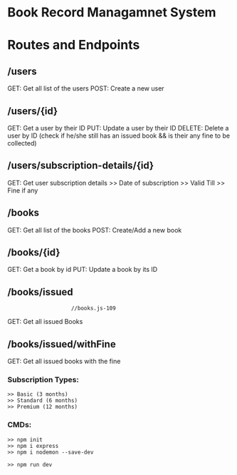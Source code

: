 # Book Record Managamnet System

# Routes and Endpoints

## /users

GET: Get all list of the users
POST: Create a new user

## /users/{id}

GET: Get a user by their ID
PUT: Update a user by their ID
DELETE: Delete a user by ID (check if he/she still has an issued book && is their any fine to be collected)

## /users/subscription-details/{id}

GET: Get user subscription details >> Date of subscription >> Valid Till >> Fine if any

## /books

GET: Get all list of the books
POST: Create/Add a new book

## /books/{id}

GET: Get a book by id
PUT: Update a book by its ID

## /books/issued
                        //books.js-109
GET: Get all issued Books

## /books/issued/withFine

GET: Get all issued books with the fine

### Subscription Types:

    >> Basic (3 months)
    >> Standard (6 months)
    >> Premium (12 months)

### CMDs:

    >> npm init
    >> npm i express
    >> npm i nodemon --save-dev

    >> npm run dev